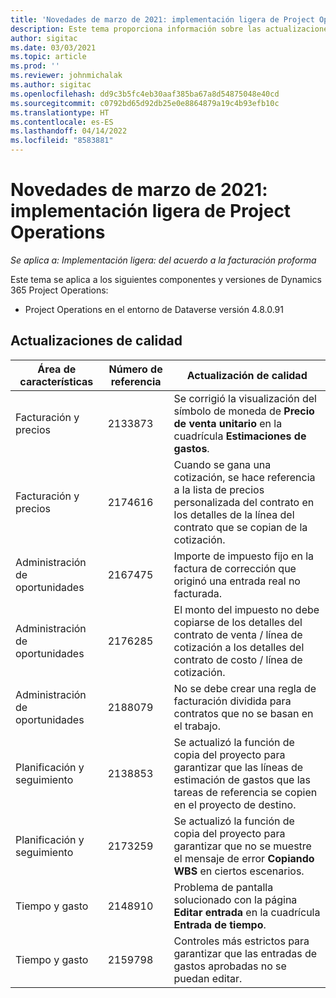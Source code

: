 ```yaml
---
title: 'Novedades de marzo de 2021: implementación ligera de Project Operations'
description: Este tema proporciona información sobre las actualizaciones de calidad disponibles en la versión de marzo de 2021 de la implementación ligera de Project Operations.
author: sigitac
ms.date: 03/03/2021
ms.topic: article
ms.prod: ''
ms.reviewer: johnmichalak
ms.author: sigitac
ms.openlocfilehash: dd9c3b5fc4eb30aaf385ba67a8d54875048e40cd
ms.sourcegitcommit: c0792bd65d92db25e0e8864879a19c4b93efb10c
ms.translationtype: HT
ms.contentlocale: es-ES
ms.lasthandoff: 04/14/2022
ms.locfileid: "8583881"
---
```

# <a name="whats-new-march-2021---project-operations-lite-deployment"></a>Novedades de marzo de 2021: implementación ligera de Project Operations

_Se aplica a: Implementación ligera: del acuerdo a la facturación proforma_


Este tema se aplica a los siguientes componentes y versiones de Dynamics 365 Project Operations:

- Project Operations en el entorno de Dataverse versión 4.8.0.91 

## <a name="quality-updates"></a>Actualizaciones de calidad

| **Área de características** | **Número de referencia** | **Actualización de calidad** |
| --- | --- | --- |
| Facturación y precios | 2133873 | Se corrigió la visualización del símbolo de moneda de **Precio de venta unitario** en la cuadrícula **Estimaciones de gastos**. |
| Facturación y precios | 2174616 | Cuando se gana una cotización, se hace referencia a la lista de precios personalizada del contrato en los detalles de la línea del contrato que se copian de la cotización. |
| Administración de oportunidades | 2167475 | Importe de impuesto fijo en la factura de corrección que originó una entrada real no facturada. |
| Administración de oportunidades | 2176285 | El monto del impuesto no debe copiarse de los detalles del contrato de venta / línea de cotización a los detalles del contrato de costo / línea de cotización. |
| Administración de oportunidades | 2188079 | No se debe crear una regla de facturación dividida para contratos que no se basan en el trabajo. |
| Planificación y seguimiento | 2138853 | Se actualizó la función de copia del proyecto para garantizar que las líneas de estimación de gastos que las tareas de referencia se copien en el proyecto de destino. |
| Planificación y seguimiento | 2173259 | Se actualizó la función de copia del proyecto para garantizar que no se muestre el mensaje de error **Copiando WBS** en ciertos escenarios. |
| Tiempo y gasto | 2148910 | Problema de pantalla solucionado con la página **Editar entrada** en la cuadrícula **Entrada de tiempo**. |
| Tiempo y gasto | 2159798 | Controles más estrictos para garantizar que las entradas de gastos aprobadas no se puedan editar. |


